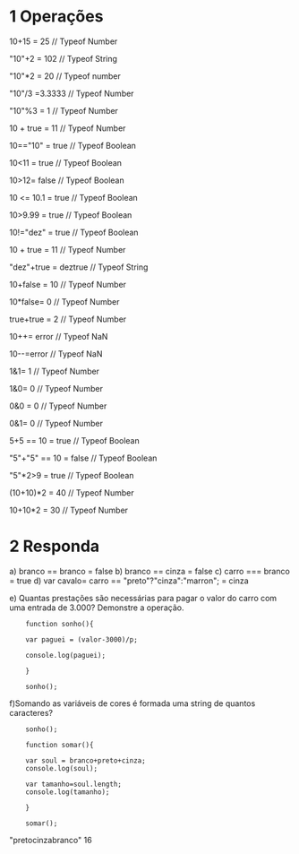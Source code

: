 # 1 Operações 

10+15 = 25 // Typeof Number

"10"+2 = 102 // Typeof String

"10"*2 = 20 // Typeof number

"10"/3 =3.3333 // Typeof Number

"10"%3 = 1 // Typeof Number

10 + true = 11 // Typeof Number

10=="10" = true // Typeof Boolean

10<11 = true // Typeof Boolean

10>12= false // Typeof Boolean

10 <= 10.1 = true // Typeof Boolean

10>9.99 = true // Typeof Boolean

10!="dez" = true // Typeof Boolean

10 + true = 11 // Typeof Number

"dez"+true = deztrue // Typeof String

10+false = 10 // Typeof Number

10*false= 0 // Typeof Number

true+true = 2 // Typeof Number

10++= error // Typeof NaN

10--=error // Typeof NaN

1&1= 1 // Typeof Number

1&0= 0 // Typeof Number

0&0 = 0 // Typeof Number

0&1= 0 // Typeof Number
 
5+5 == 10 = true // Typeof Boolean

"5"+"5" == 10 = false // Typeof Boolean

"5"*2>9 = true // Typeof Boolean

(10+10)*2 = 40 // Typeof Number

10+10*2 = 30 // Typeof Number

# 2 Responda

a) branco == branco = false
b) branco == cinza = false
c) carro === branco = true
d) var cavalo= carro == "preto"?"cinza":"marron";  = cinza

e) Quantas prestações são necessárias para pagar o valor do carro com uma entrada
de 3.000? Demonstre a operação.

        function sonho(){

        var paguei = (valor-3000)/p;

        console.log(paguei);

        }

        sonho();

f)Somando as variáveis de cores é formada uma string de quantos caracteres?


        sonho();

        function somar(){

        var soul = branco+preto+cinza;
        console.log(soul);

        var tamanho=soul.length;
        console.log(tamanho);

        }

        somar();


"pretocinzabranco"
16